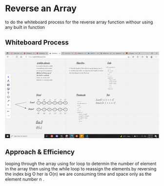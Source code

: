 # Reverse an Array
to do the whiteboard process for the reverse array function withour using any built in function 

## Whiteboard Process
![](./array-reverse.png)

## Approach & Efficiency
looping through the array using for loop  to determin the number of element in  the array then using the while loop to reassign the elements by reversing the index big O her is O(n)  we are consuming time and space only as the element number n .
